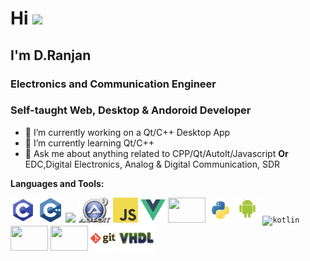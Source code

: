 # Hi <img src="https://media.giphy.com/media/hvRJCLFzcasrR4ia7z/giphy.gif" width="25px">
## I'm D.Ranjan
 ### Electronics and Communication Engineer
 ### Self-taught Web, Desktop & Andoroid Developer 

- 🔭 I’m currently working on a Qt/C++ Desktop App
- 🌱 I’m currently learning Qt/C++
- 💬 Ask me about anything related to CPP/Qt/AutoIt/Javascript 
**Or**
      EDC,Digital Electronics, Analog & Digital Communication, SDR


**Languages and Tools:** 

<code><img height="40" src="icons/c.svg"></code>
<code><img height="40" src="https://raw.githubusercontent.com/github/explore/80688e429a7d4ef2fca1e82350fe8e3517d3494d/topics/cpp/cpp.png"></code>
<code><img height="40" src="https://www.vectorlogo.zone/logos/qtio/qtio-icon.svg"></code>
<code><img height="40" src="icons/autoit3.jpeg"></code>
<code><img height="40" src="https://raw.githubusercontent.com/github/explore/80688e429a7d4ef2fca1e82350fe8e3517d3494d/topics/javascript/javascript.png"></code>
<code><img height="40" src="https://raw.githubusercontent.com/github/explore/80688e429a7d4ef2fca1e82350fe8e3517d3494d/topics/vue/vue.png"></code>
<code><img height="40" width="60" src="https://www.vectorlogo.zone/logos/nodejs/nodejs-ar21.svg"></code>
<code><img height="40" src="https://raw.githubusercontent.com/github/explore/80688e429a7d4ef2fca1e82350fe8e3517d3494d/topics/python/python.png"></code>
<code><img height="40" src="https://raw.githubusercontent.com/devicons/devicon/master/icons/android/android-original-wordmark.svg" alt="android"/></code>
<code><img height="40" src="https://www.vectorlogo.zone/logos/kotlinlang/kotlinlang-icon.svg" alt="kotlin"/></code>
<code><img height="40" width="60" src="https://www.vectorlogo.zone/logos/mysql/mysql-ar21.svg"></code>
<code><img height="40" width="60" src="https://www.vectorlogo.zone/logos/sqlite/sqlite-ar21.svg"></code>
<code><img height="40" src="https://raw.githubusercontent.com/github/explore/80688e429a7d4ef2fca1e82350fe8e3517d3494d/topics/git/git.png"></code>
<code><img height="40" src="icons/vhdl.jpeg"></code>
